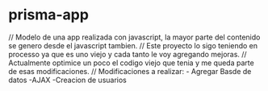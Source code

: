 # prisma-app
// Modelo de una app realizada con javascript, la mayor parte del contenido se genero desde el javascript tambien.
// Este proyecto lo sigo teniendo en processo ya que es uno viejo y cada tanto le voy agregando mejoras.
// Actualmente optimice un poco el codigo viejo que tenia y me queda parte de esas modificaciones.
// Modificaciones a realizar: - Agregar Basde de datos -AJAX -Creacion de usuarios 
